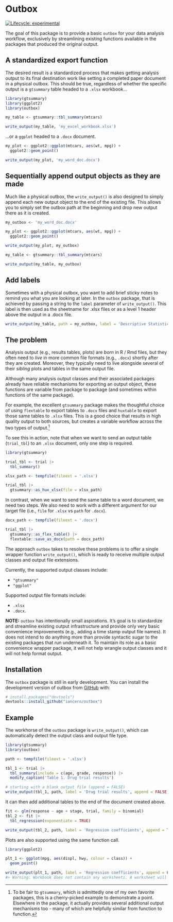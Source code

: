 
<!-- README.md is generated from README.Rmd. Please edit that file -->

# Outbox

<!-- badges: start -->

[![Lifecycle:
experimental](https://img.shields.io/badge/lifecycle-experimental-orange.svg)](https://lifecycle.r-lib.org/articles/stages.html#experimental)
<!-- badges: end -->

The goal of this package is to provide a basic `outbox` for your data
analysis workflow, exclusively by streamlining existing functions
available in the packages that produced the original output.

## A standardized export function

The desired result is a standardized process that makes getting analysis
output to its final destination work like setting a completed paper
document in a physical outbox. This should be true, regardless of
whether the specific output is a `gtsummary` table headed to a `.xlsx`
workbook…

``` r
library(gtsummary)
library(ggplot2)
library(outbox)

my_table <- gtsummary::tbl_summary(mtcars)

write_output(my_table, 'my_excel_workbook.xlsx')
```

…or a `ggplot` headed to a `.docx` document.

``` r
my_plot <- ggplot2::ggplot(mtcars, aes(wt, mpg)) +
  ggplot2::geom_point()

write_output(my_plot, 'my_word_doc.docx')
```

## Sequentially append output objects as they are made

Much like a physical outbox, the `write_output()` is also designed to
simply append each new output object to the end of the existing file.
This allows you to simply set the outbox path at the beginning and drop
new output there as it is created.

``` r
my_outbox <- 'my_word_doc.docx'

my_plot <- ggplot2::ggplot(mtcars, aes(wt, mpg)) +
  ggplot2::geom_point()

write_output(my_plot, my_outbox)
```

``` r
my_table <- gtsummary::tbl_summary(mtcars)

write_output(my_table, my_outbox)
```

## Add labels

Sometimes with a physical outbox, you want to add brief sticky notes to
remind you what you are looking at later. In the `outbox` package, that
is achieved by passing a string to the `label` parameter of
`write_output()`. This label is then used as the sheetname for .xlsx
files or as a level 1 header above the output in a .docx file.

``` r
write_output(my_table, path = my_outbox, label = 'Descriptive Statistics')
```

## The problem

Analysis output (e.g., results tables, plots) are *born* in R / Rmd
files, but they often need to *live* in more common file formats (e.g.,
`.docx`) shortly after they are created. Moreover, they typically need
to live alongside several of their *sibling* plots and tables in the
same output file.

Although many analysis output classes and their associated packages
already have reliable mechanisms for exporting an output object, these
functions are variable from package to package (and sometimes within
functions of the same package).

For example, the excellent `gtsummary` package makes the thoughtful
choice of using `flextable` to export tables to `.docx` files and
`huxtable` to export those same tables to `.xlsx` files. This is a good
choice that results in high quality output to both sources, but creates
a variable workflow across the two types of output.[^1]

To see this in action, note that when we want to send an output table
(`trial_tbl`) to an `.xlsx` document, only one step is required.

``` r
library(gtsummary)

trial_tbl <- trial |> 
  tbl_summary()

xlsx_path <- tempfile(fileext = '.xlsx')

trial_tbl |>
  gtsummary::as_hux_xlsx(file = xlsx_path)
```

In contrast, when we want to send the same table to a word document, we
need two steps. We also need to work with a different argument for our
target file (i.e., `file` for `.xlsx` vs `path` for `.docx`).

``` r
docx_path <- tempfile(fileext = '.docx')

trial_tbl |>
  gtsummary::as_flex_table() |>
  flextable::save_as_docx(path = docx_path)
```

The approach `outbox` takes to resolve these problems is to offer a
single wrapper function `write_output()`, which is ready to receive
multiple output classes and output file extensions.

Currently, the supported output classes include:

- `"gtsummary"`
- `"ggplot"`

Supported output file formats include:

- `.xlsx`
- `.docx`.

**NOTE:** `outbox` has intentionally small aspirations. It’s goal is to
standardize and streamline existing output infrastructure and provide
only very basic convenience improvements (e.g., adding a time stamp
output file names). It does not intend to do anything more than provide
syntactic sugar to the existing packages that run underneath it. To
maintain its role as a basic convenience wrapper package, it will not
help wrangle output classes and it will not help format output.

## Installation

The `outbox` package is still in early development. You can install the
development version of outbox from [GitHub](https://github.com/) with:

``` r
# install.packages("devtools")
devtools::install_github("iancero/outbox")
```

## Example

The workhorse of the `outbox` package is `write_output()`, which can
automatically detect the output class and output file type.

``` r
library(gtsummary)
library(outbox)

path <- tempfile(fileext = '.xlsx')

tbl_1 <- trial |>
  tbl_summary(include = c(age, grade, response)) |>
  modify_caption('Table 1. Drug trial results')

# starting with a blank output file (append = FALSE)
write_output(tbl_1, path, label = 'Drug trial results', append = FALSE)
```

It can then add additional tables to the end of the document created
above.

``` r
fit <- glm(response ~ age + stage, trial, family = binomial)
tbl_2 <- fit |> 
  tbl_regression(exponentiate = TRUE)

write_output(tbl_2, path, label = 'Regression coefficients', append = TRUE)
```

Plots are also supported using the same function call.

``` r
library(ggplot2)

plt_1 <- ggplot(mpg, aes(displ, hwy, colour = class)) + 
  geom_point()

write_output(plt_1, path, label = 'Regression coefficients', append = FALSE)
#> Warning: Workbook does not contain any worksheets. A worksheet will be added.
```

[^1]: To be fair to `gtsummary`, which is admittedly one of my own
    favorite packages, this is a cherry-picked example to demonstrate a
    point. Elsewhere in the package, it actually provides several
    additional output mechanisms too - many of which are helpfully
    similar from function to function.
